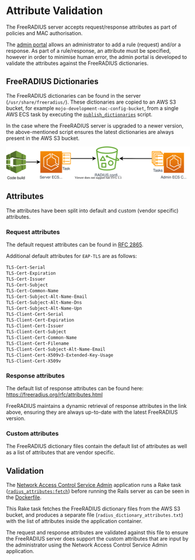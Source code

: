 # Attribute Validation

The FreeRADIUS server accepts request/response attributes as part of policies and MAC authorisation.

The [admin portal](https://github.com/ministryofjustice/network-access-control-admin) allows an
administrator to add a rule (request) and/or a response.
As part of a rule/response, an attribute must be specified, however in order to minimise human error,
the admin portal is developed to validate the attributes against the FreeRADIUS dictionaries.

## FreeRADIUS Dictionaries

The FreeRADIUS dictionaries can be found in the server (`/usr/share/freeradius/`).
These dictionaries are copied to an AWS S3 bucket, for example `mojo-development-nac-config-bucket`,
from a single AWS ECS task by executing the [`publish_dictionaries`](/scripts/publish_dictionaries.sh)
script.

In the case where the FreeRADIUS server is upgraded to a newer version, the above-mentioned script
ensures the latest dictionaries are always present in the AWS S3 bucket.

![publish radius dictionaries diagram](./NAC-RADIUS-Attribute-Validation.drawio.svg)

## Attributes

The attributes have been split into default and custom (vendor specific) attributes.

### Request attributes

The default request attributes can be found in
[RFC 2865](https://datatracker.ietf.org/doc/html/rfc2865).

Additional default attributes for `EAP-TLS` are as follows:

```
TLS-Cert-Serial 
TLS-Cert-Expiration 
TLS-Cert-Issuer 
TLS-Cert-Subject 
TLS-Cert-Common-Name 
TLS-Cert-Subject-Alt-Name-Email 
TLS-Cert-Subject-Alt-Name-Dns 
TLS-Cert-Subject-Alt-Name-Upn 
TLS-Client-Cert-Serial 
TLS-Client-Cert-Expiration 
TLS-Client-Cert-Issuer 
TLS-Client-Cert-Subject 
TLS-Client-Cert-Common-Name 
TLS-Client-Cert-Filename 
TLS-Client-Cert-Subject-Alt-Name-Email 
TLS-Client-Cert-X509v3-Extended-Key-Usage 
TLS-Client-Cert-X509v
```

### Response attributes

The default list of response attributes can be found here:
https://freeradius.org/rfc/attributes.html

FreeRADIUS maintains a dynamic retrieval of response attributes in the link above, ensuring they
are always up-to-date with the latest FreeRADIUS version.

### Custom attributes

The FreeRADIUS dictionary files contain the default list of attributes as well as a list of
attributes that are vendor specific. 

## Validation

The [Network Access Control Service Admin](https://github.com/ministryofjustice/network-access-control-admin)
application runs a Rake task
([`radius_attributes:fetch`](https://github.com/ministryofjustice/network-access-control-admin/blob/main/lib/tasks/radius_attributes.rake))
before running the Rails server as can be seen in the
[Dockerfile](https://github.com/ministryofjustice/network-access-control-admin/blob/main/Dockerfile).

This Rake task fetches the FreeRADIUS dictionary files from the AWS S3 bucket, and produces a separate file (`radius_dictionary_attributes.txt`) with the list of attributes inside the application container.

The request and response attributes are validated against this file to ensure the FreeRADIUS server does support the custom attributes that are input by the administrator using the Network Access Control Service Admin application.
